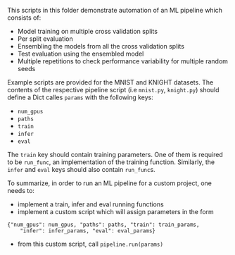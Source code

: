 This scripts in this folder demonstrate automation of an ML pipeline which consists of:
* Model training on multiple cross validation splits
* Per split evaluation
* Ensembling the models from all the cross validation splits
* Test evaluation using the ensembled model
* Multiple repetitions to check performance variability for multiple random seeds

Example scripts are provided for the MNIST and KNIGHT datasets.
The contents of the respective pipeline script (i.e `mnist.py`, `knight.py`) should define a Dict calles `params` with the following keys:
* `num_gpus` 
* `paths`
* `train`
* `infer`
* `eval`

The `train` key should contain training parameters. One of them is required to be `run_func`, an implementation of the training function.
Similarly, the `infer` and `eval` keys should also contain `run_func`s. 

To summarize, in order to run an ML pipeline for a custom project, one needs to:
* implement a train, infer and eval running functions
* implement a custom script which will assign parameters in the form 
```
{"num_gpus": num_gpus, "paths": paths, "train": train_params, 
    "infer": infer_params, "eval": eval_params}
```  

* from this custom script, call `pipeline.run(params)`
